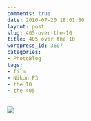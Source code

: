 ```yaml
---
comments: true
date: 2010-07-20 18:01:50
layout: post
slug: 405-over-the-10
title: 405 over the 10
wordpress_id: 3607
categories:
- PhotoBlog
tags:
- film
- Nikon F3
- the 10
- the 405
---
```


![](http://ryanfitzer.com/main/wp-content/uploads/2010/07/405-over10.jpg)
